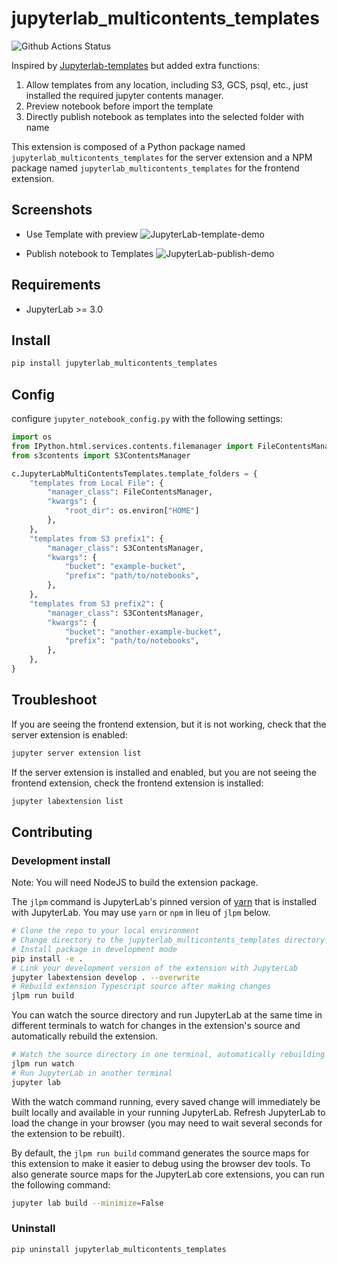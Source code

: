 # jupyterlab_multicontents_templates

![Github Actions Status](https://github.com/lydian/jupyterlab_multicontents_templates/workflows/Build/badge.svg)

Inspired by [Jupyterlab-templates](https://pypi.org/project/jupyterlab-templates/) but added extra functions: 
1. Allow templates from any location, including S3, GCS, psql, etc., just installed the required jupyter contents manager.
2. Preview notebook before import the template
3. Directly publish notebook as templates into the selected folder with name

This extension is composed of a Python package named `jupyterlab_multicontents_templates`
for the server extension and a NPM package named `jupyterlab_multicontents_templates`
for the frontend extension.


## Screenshots
- Use Template with preview 
![JupyterLab-template-demo](https://user-images.githubusercontent.com/678485/111886962-014bb700-898f-11eb-9a61-ffe86ff7be36.gif)

- Publish notebook to Templates
![JupyterLab-publish-demo](https://user-images.githubusercontent.com/678485/111886966-07419800-898f-11eb-83dd-a83a5b0c5f3b.gif)


## Requirements

* JupyterLab >= 3.0

## Install

```bash
pip install jupyterlab_multicontents_templates
```

## Config

configure `jupyter_notebook_config.py` with the following settings:

```python
import os
from IPython.html.services.contents.filemanager import FileContentsManager
from s3contents import S3ContentsManager

c.JupyterLabMultiContentsTemplates.template_folders = {
    "templates from Local File": {
        "manager_class": FileContentsManager,
        "kwargs": {
            "root_dir": os.environ["HOME"]
        },
    },
    "templates from S3 prefix1": {
        "manager_class": S3ContentsManager,
        "kwargs": {
            "bucket": "example-bucket",
            "prefix": "path/to/notebooks",
        },
    },
    "templates from S3 prefix2": {
        "manager_class": S3ContentsManager,
        "kwargs": {
            "bucket": "another-example-bucket",
            "prefix": "path/to/notebooks",
        },
    },
}
```

## Troubleshoot

If you are seeing the frontend extension, but it is not working, check
that the server extension is enabled:

```bash
jupyter server extension list
```

If the server extension is installed and enabled, but you are not seeing
the frontend extension, check the frontend extension is installed:

```bash
jupyter labextension list
```


## Contributing

### Development install

Note: You will need NodeJS to build the extension package.

The `jlpm` command is JupyterLab's pinned version of
[yarn](https://yarnpkg.com/) that is installed with JupyterLab. You may use
`yarn` or `npm` in lieu of `jlpm` below.

```bash
# Clone the repo to your local environment
# Change directory to the jupyterlab_multicontents_templates directory
# Install package in development mode
pip install -e .
# Link your development version of the extension with JupyterLab
jupyter labextension develop . --overwrite
# Rebuild extension Typescript source after making changes
jlpm run build
```

You can watch the source directory and run JupyterLab at the same time in different terminals to watch for changes in the extension's source and automatically rebuild the extension.

```bash
# Watch the source directory in one terminal, automatically rebuilding when needed
jlpm run watch
# Run JupyterLab in another terminal
jupyter lab
```

With the watch command running, every saved change will immediately be built locally and available in your running JupyterLab. Refresh JupyterLab to load the change in your browser (you may need to wait several seconds for the extension to be rebuilt).

By default, the `jlpm run build` command generates the source maps for this extension to make it easier to debug using the browser dev tools. To also generate source maps for the JupyterLab core extensions, you can run the following command:

```bash
jupyter lab build --minimize=False
```

### Uninstall

```bash
pip uninstall jupyterlab_multicontents_templates
```
